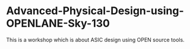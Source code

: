 # Advanced-Physical-Design-using-OPENLANE-Sky-130
This is a workshop which is about ASIC design using OPEN source tools.
<br>


